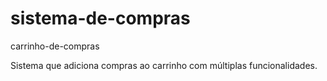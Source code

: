 # sistema-de-compras
 carrinho-de-compras
 
 Sistema que adiciona compras ao carrinho com múltiplas funcionalidades. 
 
 
